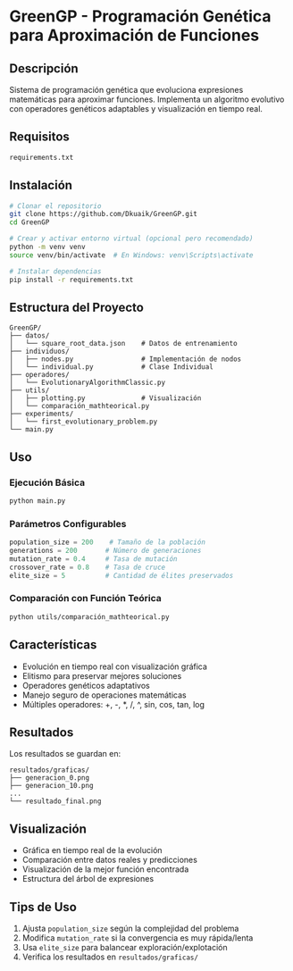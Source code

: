 # GreenGP - Programación Genética para Aproximación de Funciones

## Descripción
Sistema de programación genética que evoluciona expresiones matemáticas para aproximar funciones. Implementa un algoritmo evolutivo con operadores genéticos adaptables y visualización en tiempo real.

## Requisitos
```bash
requirements.txt
```

## Instalación
```bash
# Clonar el repositorio
git clone https://github.com/Dkuaik/GreenGP.git
cd GreenGP

# Crear y activar entorno virtual (opcional pero recomendado)
python -m venv venv
source venv/bin/activate  # En Windows: venv\Scripts\activate

# Instalar dependencias
pip install -r requirements.txt
```

## Estructura del Proyecto
```
GreenGP/
├── datos/
│   └── square_root_data.json    # Datos de entrenamiento
├── individuos/
│   ├── nodes.py                 # Implementación de nodos
│   └── individual.py            # Clase Individual
├── operadores/
│   └── EvolutionaryAlgorithmClassic.py
├── utils/
│   ├── plotting.py              # Visualización
│   └── comparación_mathteorical.py
├── experiments/
│   └── first_evolutionary_problem.py
└── main.py
```

## Uso

### Ejecución Básica
```bash
python main.py
```

### Parámetros Configurables
```python
population_size = 200    # Tamaño de la población
generations = 200       # Número de generaciones
mutation_rate = 0.4     # Tasa de mutación
crossover_rate = 0.8    # Tasa de cruce
elite_size = 5          # Cantidad de élites preservados
```

### Comparación con Función Teórica
```bash
python utils/comparación_mathteorical.py
```

## Características
- Evolución en tiempo real con visualización gráfica
- Elitismo para preservar mejores soluciones
- Operadores genéticos adaptativos
- Manejo seguro de operaciones matemáticas
- Múltiples operadores: +, -, *, /, ^, sin, cos, tan, log

## Resultados
Los resultados se guardan en:
```
resultados/graficas/
├── generacion_0.png
├── generacion_10.png
...
└── resultado_final.png
```

## Visualización
- Gráfica en tiempo real de la evolución
- Comparación entre datos reales y predicciones
- Visualización de la mejor función encontrada
- Estructura del árbol de expresiones

## Tips de Uso
1. Ajusta `population_size` según la complejidad del problema
2. Modifica `mutation_rate` si la convergencia es muy rápida/lenta
3. Usa `elite_size` para balancear exploración/explotación
4. Verifica los resultados en `resultados/graficas/`
